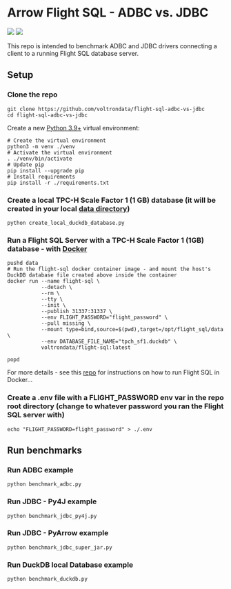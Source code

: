 # Arrow Flight SQL - ADBC vs. JDBC
[<img src="https://img.shields.io/badge/dockerhub-Flight%20SQL%20Server%20docker%20image-green.svg?logo=Docker">](https://hub.docker.com/r/voltrondata/superset-sqlalchemy-adbc-flight-sql)
[<img src="https://img.shields.io/badge/GitHub-voltrondata%2Fflight--sql--server--example-blue.svg?logo=Github">](https://github.com/voltrondata/flight-sql-server-example)

This repo is intended to benchmark ADBC and JDBC drivers connecting a client to a running Flight SQL database server.

## Setup

### Clone the repo
```shell
git clone https://github.com/voltrondata/flight-sql-adbc-vs-jdbc
cd flight-sql-adbc-vs-jdbc
```

Create a new [Python 3.9+](https://www.python.org/downloads/) virtual environment:
```shell
# Create the virtual environment
python3 -m venv ./venv
# Activate the virtual environment
. ./venv/bin/activate
# Update pip
pip install --upgrade pip
# Install requirements
pip install -r ./requirements.txt
```

### Create a local TPC-H Scale Factor 1 (1 GB) database (it will be created in your local [data directory](./data))
```shell
python create_local_duckdb_database.py
```

### Run a Flight SQL Server with a TPC-H Scale Factor 1 (1GB) database - with [Docker](https://www.docker.com/products/docker-desktop/)

```
pushd data
# Run the flight-sql docker container image - and mount the host's DuckDB database file created above inside the container
docker run --name flight-sql \
           --detach \
           --rm \
           --tty \
           --init \
           --publish 31337:31337 \
           --env FLIGHT_PASSWORD="flight_password" \
           --pull missing \
           --mount type=bind,source=$(pwd),target=/opt/flight_sql/data \
           --env DATABASE_FILE_NAME="tpch_sf1.duckdb" \
           voltrondata/flight-sql:latest

popd
```

For more details - see this [repo](https://github.com/voltrondata/flight-sql-server-example) for instructions on how to run Flight SQL in Docker...

### Create a .env file with a FLIGHT_PASSWORD env var in the repo root directory (change to whatever password you ran the Flight SQL server with)
```shell
echo "FLIGHT_PASSWORD=flight_password" > ./.env
```

## Run benchmarks

### Run ADBC example
```shell
python benchmark_adbc.py
```

### Run JDBC - Py4J example
```shell
python benchmark_jdbc_py4j.py
```

### Run JDBC - PyArrow example
```shell
python benchmark_jdbc_super_jar.py
```

### Run DuckDB local Database example
```shell
python benchmark_duckdb.py
```
